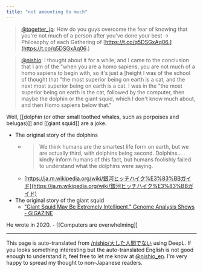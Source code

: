 ```yaml
---
title: "not amounting to much"
---
```


> [@togetter_jp](https://twitter.com/togetter_jp/status/1579015091831590912): How do you guys overcome the fear of knowing that you're not much of a person after you've done your best -> Philosophy of each Gathering of
> [https://t.co/q5DSGxAq06.](https://t.co/q5DSGxAq06.)

> [@nishio](https://twitter.com/nishio/status/1579016657493979138): I thought about it for a while, and I came to the conclusion that I am of the "when you are a homo sapiens, you are not much of a homo sapiens to begin with, so it's just a [height I was of the school of thought that "the most superior being on earth is a cat, and the next most superior being on earth is a cat. I was in the "the most superior being on earth is the cat, followed by the computer, then maybe the dolphin or the giant squid, which I don't know much about, and then Homo sapiens below that."

Well, [[dolphin (or other small toothed whales, such as porpoises and belugas)]] and [[giant squid]] are a joke.
- The original story of the dolphins
    - > We think humans are the smartest life form on earth, but we are actually third, with dolphins being second. Dolphins... . kindly inform humans of this fact, but humans foolishly failed to understand what the dolphins were saying.
    - [https://ja.m.wikipedia.org/wiki/銀河ヒッチハイク%E3%83%BBガイド](https://ja.m.wikipedia.org/wiki/銀河ヒッチハイク%E3%83%BBガイド)
- The original story of the giant squid
    - ["Giant Squid May Be Extremely Intelligent," Genome Analysis Shows - GIGAZINE](https://gigazine.net/news/20200118-giant-squid-genome/)

He wrote in 2020.
    - [[Computers are overwhelming]]


---
This page is auto-translated from [/nishio/大した人間でない](https://scrapbox.io/nishio/大した人間でない) using DeepL. If you looks something interesting but the auto-translated English is not good enough to understand it, feel free to let me know at [@nishio_en](https://twitter.com/nishio_en). I'm very happy to spread my thought to non-Japanese readers.